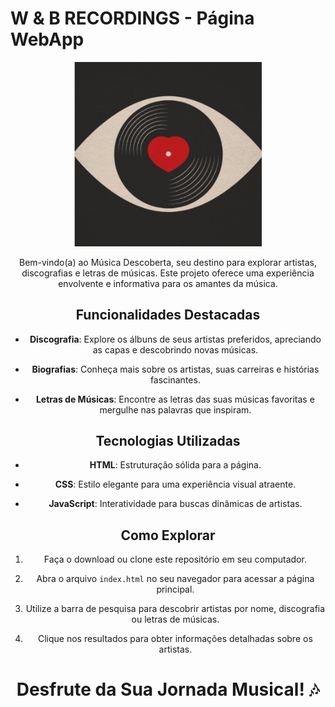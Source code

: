 # W & B RECORDINGS - Página WebApp

<div align="center">
<img src="./assets/img/logo%20(2).gif" width="300px">




Bem-vindo(a) ao Música Descoberta, seu destino para explorar artistas, discografias e letras de músicas. Este projeto oferece uma experiência envolvente e informativa para os amantes da música.

## Funcionalidades Destacadas

- **Discografia**: Explore os álbuns de seus artistas preferidos, apreciando as capas e descobrindo novas músicas.

- **Biografias**: Conheça mais sobre os artistas, suas carreiras e histórias fascinantes.

- **Letras de Músicas**: Encontre as letras das suas músicas favoritas e mergulhe nas palavras que inspiram.

## Tecnologias Utilizadas

- **HTML**: Estruturação sólida para a página.

- **CSS**: Estilo elegante para uma experiência visual atraente.

- **JavaScript**: Interatividade para buscas dinâmicas de artistas.

## Como Explorar

1. Faça o download ou clone este repositório em seu computador.

2. Abra o arquivo `index.html` no seu navegador para acessar a página principal.

3. Utilize a barra de pesquisa para descobrir artistas por nome, discografia ou letras de músicas.

4. Clique nos resultados para obter informações detalhadas sobre os artistas.

# Desfrute da Sua Jornada Musical! 🎶
